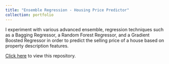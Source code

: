 ```yaml
---
title: "Ensemble Regression - Housing Price Predictor"
collection: portfolio
---
```


I experiment with various advanced ensemble, regression techniques such as a Bagging Regressor, a Random Forest Regressor, and a Gradient Boosted Regressor in order to predict the selling price of a house based on property description features.

[Click here](https://github.com/sofiapasquini/Cs9860A-Final-Project) to view this repository.

